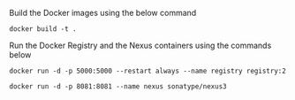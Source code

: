 Build the Docker images using the below command
```
docker build -t .
```

Run the Docker Registry and the Nexus containers using the commands below
```
docker run -d -p 5000:5000 --restart always --name registry registry:2
```

```
docker run -d -p 8081:8081 --name nexus sonatype/nexus3
```
